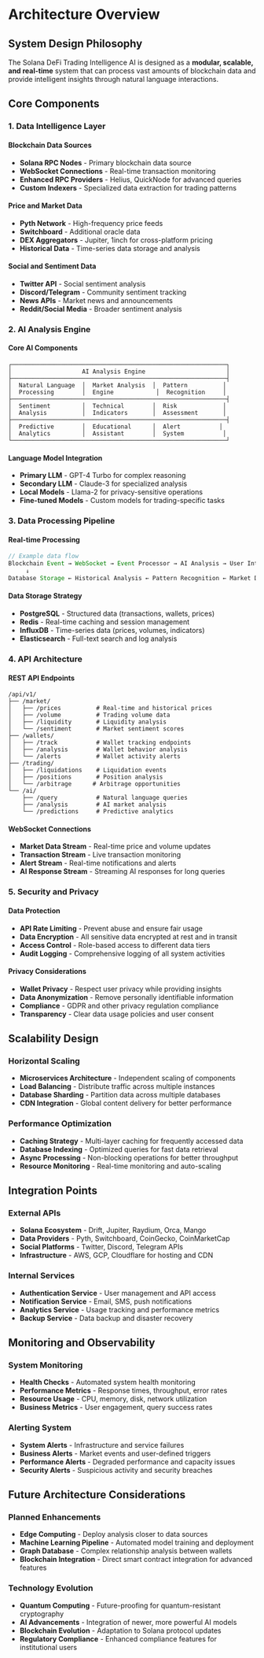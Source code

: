 # Architecture Overview

## System Design Philosophy

The Solana DeFi Trading Intelligence AI is designed as a **modular, scalable, and real-time** system that can process vast amounts of blockchain data and provide intelligent insights through natural language interactions.

## Core Components

### 1. Data Intelligence Layer

#### Blockchain Data Sources
- **Solana RPC Nodes** - Primary blockchain data source
- **WebSocket Connections** - Real-time transaction monitoring
- **Enhanced RPC Providers** - Helius, QuickNode for advanced queries
- **Custom Indexers** - Specialized data extraction for trading patterns

#### Price and Market Data
- **Pyth Network** - High-frequency price feeds
- **Switchboard** - Additional oracle data
- **DEX Aggregators** - Jupiter, 1inch for cross-platform pricing
- **Historical Data** - Time-series data storage and analysis

#### Social and Sentiment Data
- **Twitter API** - Social sentiment analysis
- **Discord/Telegram** - Community sentiment tracking
- **News APIs** - Market news and announcements
- **Reddit/Social Media** - Broader sentiment analysis

### 2. AI Analysis Engine

#### Core AI Components
```
┌─────────────────────────────────────────────────────────────┐
│                    AI Analysis Engine                       │
├─────────────────────────────────────────────────────────────┤
│  Natural Language  │  Market Analysis  │  Pattern          │
│  Processing        │  Engine            │  Recognition     │
├─────────────────────────────────────────────────────────────┤
│  Sentiment         │  Technical        │  Risk             │
│  Analysis          │  Indicators       │  Assessment       │
├─────────────────────────────────────────────────────────────┤
│  Predictive        │  Educational      │  Alert           │
│  Analytics         │  Assistant        │  System           │
└─────────────────────────────────────────────────────────────┘
```

#### Language Model Integration
- **Primary LLM** - GPT-4 Turbo for complex reasoning
- **Secondary LLM** - Claude-3 for specialized analysis
- **Local Models** - Llama-2 for privacy-sensitive operations
- **Fine-tuned Models** - Custom models for trading-specific tasks

### 3. Data Processing Pipeline

#### Real-time Processing
```typescript
// Example data flow
Blockchain Event → WebSocket → Event Processor → AI Analysis → User Interface
     ↓
Database Storage ← Historical Analysis ← Pattern Recognition ← Market Data
```

#### Data Storage Strategy
- **PostgreSQL** - Structured data (transactions, wallets, prices)
- **Redis** - Real-time caching and session management
- **InfluxDB** - Time-series data (prices, volumes, indicators)
- **Elasticsearch** - Full-text search and log analysis

### 4. API Architecture

#### REST API Endpoints
```
/api/v1/
├── /market/
│   ├── /prices          # Real-time and historical prices
│   ├── /volume          # Trading volume data
│   ├── /liquidity       # Liquidity analysis
│   └── /sentiment       # Market sentiment scores
├── /wallets/
│   ├── /track           # Wallet tracking endpoints
│   ├── /analysis        # Wallet behavior analysis
│   └── /alerts          # Wallet activity alerts
├── /trading/
│   ├── /liquidations    # Liquidation events
│   ├── /positions       # Position analysis
│   └── /arbitrage      # Arbitrage opportunities
└── /ai/
    ├── /query           # Natural language queries
    ├── /analysis        # AI market analysis
    └── /predictions     # Predictive analytics
```

#### WebSocket Connections
- **Market Data Stream** - Real-time price and volume updates
- **Transaction Stream** - Live transaction monitoring
- **Alert Stream** - Real-time notifications and alerts
- **AI Response Stream** - Streaming AI responses for long queries

### 5. Security and Privacy

#### Data Protection
- **API Rate Limiting** - Prevent abuse and ensure fair usage
- **Data Encryption** - All sensitive data encrypted at rest and in transit
- **Access Control** - Role-based access to different data tiers
- **Audit Logging** - Comprehensive logging of all system activities

#### Privacy Considerations
- **Wallet Privacy** - Respect user privacy while providing insights
- **Data Anonymization** - Remove personally identifiable information
- **Compliance** - GDPR and other privacy regulation compliance
- **Transparency** - Clear data usage policies and user consent

## Scalability Design

### Horizontal Scaling
- **Microservices Architecture** - Independent scaling of components
- **Load Balancing** - Distribute traffic across multiple instances
- **Database Sharding** - Partition data across multiple databases
- **CDN Integration** - Global content delivery for better performance

### Performance Optimization
- **Caching Strategy** - Multi-layer caching for frequently accessed data
- **Database Indexing** - Optimized queries for fast data retrieval
- **Async Processing** - Non-blocking operations for better throughput
- **Resource Monitoring** - Real-time monitoring and auto-scaling

## Integration Points

### External APIs
- **Solana Ecosystem** - Drift, Jupiter, Raydium, Orca, Mango
- **Data Providers** - Pyth, Switchboard, CoinGecko, CoinMarketCap
- **Social Platforms** - Twitter, Discord, Telegram APIs
- **Infrastructure** - AWS, GCP, Cloudflare for hosting and CDN

### Internal Services
- **Authentication Service** - User management and API access
- **Notification Service** - Email, SMS, push notifications
- **Analytics Service** - Usage tracking and performance metrics
- **Backup Service** - Data backup and disaster recovery

## Monitoring and Observability

### System Monitoring
- **Health Checks** - Automated system health monitoring
- **Performance Metrics** - Response times, throughput, error rates
- **Resource Usage** - CPU, memory, disk, network utilization
- **Business Metrics** - User engagement, query success rates

### Alerting System
- **System Alerts** - Infrastructure and service failures
- **Business Alerts** - Market events and user-defined triggers
- **Performance Alerts** - Degraded performance and capacity issues
- **Security Alerts** - Suspicious activity and security breaches

## Future Architecture Considerations

### Planned Enhancements
- **Edge Computing** - Deploy analysis closer to data sources
- **Machine Learning Pipeline** - Automated model training and deployment
- **Graph Database** - Complex relationship analysis between wallets
- **Blockchain Integration** - Direct smart contract integration for advanced features

### Technology Evolution
- **Quantum Computing** - Future-proofing for quantum-resistant cryptography
- **AI Advancements** - Integration of newer, more powerful AI models
- **Blockchain Evolution** - Adaptation to Solana protocol updates
- **Regulatory Compliance** - Enhanced compliance features for institutional users
